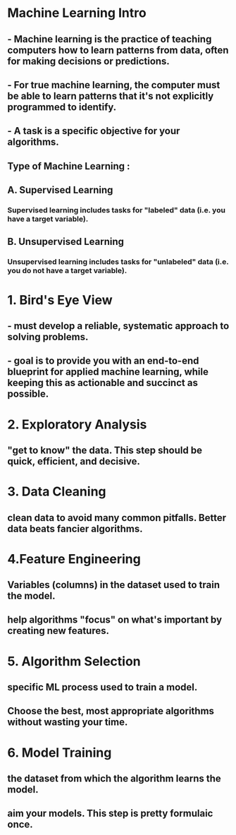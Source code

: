 # Machine Learning Intro
## - Machine learning is the practice of teaching computers how to learn patterns from data, often for making decisions or predictions.
 ## -  For true machine learning, the computer must be able to learn patterns that it's not explicitly programmed to identify.
  ## - A task is a specific objective for your algorithms.
  ## Type of Machine Learning :

  ## A.  Supervised Learning
### Supervised learning includes tasks for "labeled" data (i.e. you have a target variable).
## B.  Unsupervised Learning
### Unsupervised learning includes tasks for "unlabeled" data (i.e. you do not have a target variable).
 # 1. Bird's Eye View
## - must develop a reliable, systematic approach to solving problems.
## -  goal is to provide you with an end-to-end blueprint for applied machine learning, while keeping this as actionable and succinct as possible.
# 2. Exploratory Analysis
## "get to know" the data. This step should be quick, efficient, and decisive.
# 3. Data Cleaning
##  clean  data to avoid many common pitfalls. Better data beats fancier algorithms.
# 4.Feature Engineering
## Variables (columns) in the dataset used to train the model.
## help  algorithms "focus" on what's important by creating new features.
# 5.  Algorithm Selection
##  specific ML process used to train a model.
## Choose the best, most appropriate algorithms without wasting your time.
# 6. Model Training
## the dataset from which the algorithm learns the model.
## aim your models. This step is pretty formulaic once.
